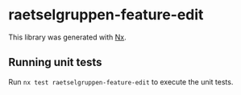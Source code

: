 # raetselgruppen-feature-edit

This library was generated with [Nx](https://nx.dev).

## Running unit tests

Run `nx test raetselgruppen-feature-edit` to execute the unit tests.

